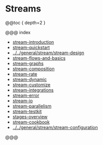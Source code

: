 <a id="streams-scala"></a>
# Streams

@@toc { depth=2 }

@@@ index

* [stream-introduction](stream-introduction.md)
* [stream-quickstart](stream-quickstart.md)
* [../../general/stream/stream-design](../../general/stream/stream-design.md)
* [stream-flows-and-basics](stream-flows-and-basics.md)
* [stream-graphs](stream-graphs.md)
* [stream-composition](stream-composition.md)
* [stream-rate](stream-rate.md)
* [stream-dynamic](stream-dynamic.md)
* [stream-customize](stream-customize.md)
* [stream-integrations](stream-integrations.md)
* [stream-error](stream-error.md)
* [stream-io](stream-io.md)
* [stream-parallelism](stream-parallelism.md)
* [stream-testkit](stream-testkit.md)
* [stages-overview](stages-overview.md)
* [stream-cookbook](stream-cookbook.md)
* [../../general/stream/stream-configuration](../../general/stream/stream-configuration.md)

@@@
